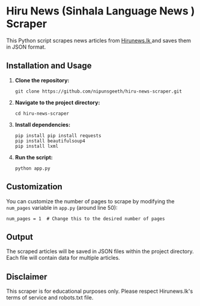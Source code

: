 
  <h1>Hiru News (Sinhala Language News )  Scraper</h1>

  <p>This Python script scrapes news articles from <a href="https://hirunews.lk"> Hirunews.lk </a> and saves them in JSON format.</p>

  <h2>Installation and Usage</h2>

  <ol>
    <li><strong>Clone the repository:</strong></li>
      <pre><code>git clone https://github.com/nipunsgeeth/hiru-news-scraper.git</code></pre>
    <li><strong>Navigate to the project directory:</strong></li>
      <pre><code>cd hiru-news-scraper</code></pre>
    <li><strong>Install dependencies:</strong></li>
      <pre><code>pip install pip install requests
pip install beautifulsoup4
pip install lxml
</code></pre>
    <li><strong>Run the script:</strong></li>
      <pre><code>python app.py</code></pre>
  </ol>

  <h2>Customization</h2>

  <p>You can customize the number of pages to scrape by modifying the <code>num_pages</code> variable in <code>app.py</code> (around line 50):</p>

  <pre><code>num_pages = 1  # Change this to the desired number of pages</code></pre>

  <h2>Output</h2>

  <p>The scraped articles will be saved in JSON files within the project directory. Each file will contain data for multiple articles.</p>

  <h2>Disclaimer</h2>

  <p>This scraper is for educational purposes only. Please respect Hirunews.lk's terms of service and robots.txt file.</p>
</body>
</html>




